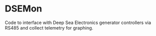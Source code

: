 # DSEMon

Code to interface with Deep Sea Electronics generator controllers via
RS485 and collect telemetry for graphing.
